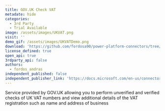 ```yaml
---
title: GOV.UK Check VAT
metadate: hide
categories:
  - 3rd Party
  - Trial Available
image: /assets/images/UKVAT.png
visit: ''
demo_gif: /assets/images/UKVATDemo.png
download: 'https://github.com/fordosa90/power-platform-connectors/tree/main/U.K.%20Government%20Check%20VAT'
license_defined: true
open_api: true
3rdparty_api: false
authors:
  - fordos_andras
independent_published: false
independent_publisher_link: 'https://docs.microsoft.com/en-us/connectors/xxx/'
---
```

Service provided by GOV.UK allowing you to perform unverified and verified checks of UK VAT numbers and view additional details of the VAT registration such as name and address of business